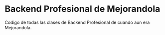 # Backend Profesional de Mejorandola

Codigo de todas las clases de Backend Profesional de cuando aun era Mejorandola.
